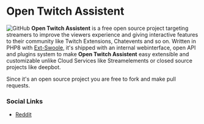 # Open Twitch Assistent
![GitHub](https://img.shields.io/github/license/kapsonfire-de/opentwitchassistent?style=plastic)
**Open Twitch Assistent** is a free open source project targeting streamers to improve the viewers experience and giving interactive features to their community like Twitch Extensions, Chatevents and so on.
Written in PHP8 with [Ext-Swoole](https://github.com/swoole/swoole-src), it's shipped with an internal webinterface, open API and plugins system to make **Open Twitch Assistent** easy extensible and customizable unlike Cloud Services like Streamelements or closed source projects like deepbot.

Since it's an open source project you are free to fork and make pull requests.


### Social Links
* [Reddit](https://www.reddit.com/r/TwitchAssistent/)

